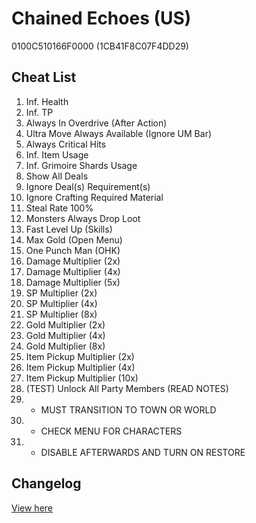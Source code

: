 # Chained Echoes (US)
0100C510166F0000 (1CB41F8C07F4DD29)

## Cheat List
1. Inf. Health
1. Inf. TP
1. Always In Overdrive (After Action)
1. Ultra Move Always Available (Ignore UM Bar)
1. Always Critical Hits
1. Inf. Item Usage
1. Inf. Grimoire Shards Usage
1. Show All Deals
1. Ignore Deal(s) Requirement(s)
1. Ignore Crafting Required Material
1. Steal Rate 100%
1. Monsters Always Drop Loot
1. Fast Level Up (Skills)
1. Max Gold (Open Menu)
1. One Punch Man (OHK)
1. Damage Multiplier (2x)
1. Damage Multiplier (4x)
1. Damage Multiplier (5x)
1. SP Multiplier (2x)
1. SP Multiplier (4x)
1. SP Multiplier (8x)
1. Gold Multiplier (2x)
1. Gold Multiplier (4x)
1. Gold Multiplier (8x)
1. Item Pickup Multiplier (2x)
1. Item Pickup Multiplier (4x)
1. Item Pickup Multiplier (10x)
1. (TEST) Unlock All Party Members (READ NOTES)
1. - MUST TRANSITION TO TOWN OR WORLD
1. - CHECK MENU FOR CHARACTERS
1. - DISABLE AFTERWARDS AND TURN ON RESTORE

## Changelog
[View here](./CHANGELOG.md)